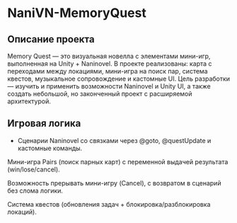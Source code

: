 # NaniVN-MemoryQuest


## Описание проекта

Memory Quest — это визуальная новелла с элементами мини-игр, выполненная на Unity + Naninovel.
В проекте реализованы: карта с переходами между локациями, мини-игра на поиск пар, система квестов, музыкальное сопровождение и кастомные UI.
Цель разработки — изучить и применить возможности Naninovel и Unity UI, а также создать небольшой, но законченный проект с расширяемой архитектурой.

## Игровая логика

* Сценарии Naninovel со связками через @goto, @questUpdate и кастомные команды.

Мини-игра Pairs (поиск парных карт) с переменной выдачей результата (win/lose/cancel).

Возможность прерывать мини-игру (Cancel), с возвратом в сценарий без слома логики.

Система квестов (обновления задач + блокировка/разблокировка локаций).
